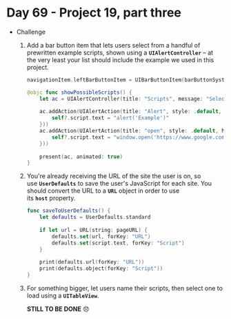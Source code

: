 # Day 69 - Project 19, part three

- Challenge

    1. Add a bar button item that lets users select from a handful of prewritten example scripts, shown using a **`UIAlertController`** – at the very least your list should include the example we used in this project.

        ```swift
        navigationItem.leftBarButtonItem = UIBarButtonItem(barButtonSystemItem: .action, target: self, action: #selector(showPossibleScripts))
        ```

        ```swift
        @objc func showPossibleScripts() {
            let ac = UIAlertController(title: "Scripts", message: "Select your script", preferredStyle: .actionSheet)
            
            ac.addAction(UIAlertAction(title: "Alert", style: .default, handler: { [weak self] _ in
                self?.script.text = "alert('Example')"
            }))
            ac.addAction(UIAlertAction(title: "open", style: .default, handler: { [weak self] _ in
                self?.script.text = "window.open('https://www.google.com')"
            }))
            
            present(ac, animated: true)
        }
        ```

    2. You're already receiving the URL of the site the user is on, so use **`UserDefaults`** to save the user's JavaScript for each site. You should convert the URL to a **`URL`** object in order to use its **`host`** property.

        ```swift
        func saveToUserDefaults() {
            let defaults = UserDefaults.standard
            
            if let url = URL(string: pageURL) {
                defaults.set(url, forKey: "URL")
                defaults.set(script.text, forKey: "Script")
            }
            
            print(defaults.url(forKey: "URL"))
            print(defaults.object(forKey: "Script"))
        }
        ```

    3. For something bigger, let users name their scripts, then select one to load using a **`UITableView`**.

        **STILL TO BE DONE** 😞